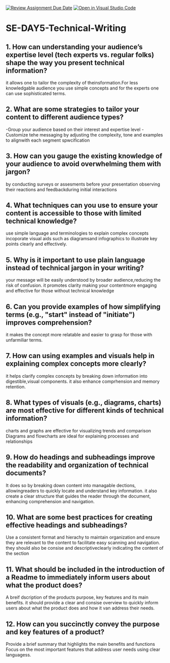 [![Review Assignment Due Date](https://classroom.github.com/assets/deadline-readme-button-22041afd0340ce965d47ae6ef1cefeee28c7c493a6346c4f15d667ab976d596c.svg)](https://classroom.github.com/a/zsAR-pyY)
[![Open in Visual Studio Code](https://classroom.github.com/assets/open-in-vscode-2e0aaae1b6195c2367325f4f02e2d04e9abb55f0b24a779b69b11b9e10269abc.svg)](https://classroom.github.com/online_ide?assignment_repo_id=15644015&assignment_repo_type=AssignmentRepo)
# SE-DAY5-Technical-Writing
## 1. How can understanding your audience’s expertise level (tech experts vs. regular folks) shape the way you present technical information?
 it allows one to tailor the complexity of theinsformation.For less knowledgable audience you use simple concepts and for the experts one can use sophisticated terms.
 
## 2. What are some strategies to tailor your content to different audience types?
-Group your audience based on their interest and expertise level
-Customize tehe messaging by adjusting the complexity, tone and examples to alignwith each segment spwcification

## 3. How can you gauge the existing knowledge of your audience to avoid overwhelming them with jargon?
by conducting surveys or assesments before your presentation
observing their reactions and feedbackduring initial interactions

## 4. What techniques can you use to ensure your content is accessible to those with limited technical knowledge?
use simple language and terminologies to explain complex concepts
incoporate visual aids such as diagramsand infographics to illustrate key points clearly and effectively.

## 5. Why is it important to use plain language instead of technical jargon in your writing?
your message will be easily understood by broader audience,reducing the risk of confusion.
it promotes clarity making your contentmore engaging and effective for those without technical knowledge

## 6. Can you provide examples of how simplifying terms (e.g., "start" instead of "initiate") improves comprehension?
it makes the concept more relatable and easier to grasp for those with unfarmiliar terms.

## 7. How can using examples and visuals help in explaining complex concepts more clearly?
it helps clarify complex concepts by breaking down information into digestible,visual components.
it also enhance comprhension and memory retention.

## 8. What types of visuals (e.g., diagrams, charts) are most effective for different kinds of technical information?
charts and graphs are effective for visualizing trends and comparison
Diagrams and flowcharts are ideal for explaining processes and relationships

## 9. How do headings and subheadings improve the readability and organization of technical documents?
It does so by breaking down content into managable dections, allowingreaders  to quickly locate and understand key information.
it also create a clear structure that guides the reader through the document, enhancing comprehension and navigation.

## 10. What are some best practices for creating effective headings and subheadings?
Use a consistent format and hierachy to maintain organization and ensure they are relevant to the content to facilitate easy scanning and navigation.
they should also be consise and descriptiveclearly indicating the content of the section

## 11. What should be included in the introduction of a Readme to immediately inform users about what the product does?
A breif dscription of the products purpose, key features and its main benefits.
it should provide a clear and consise overview to quickly inform users about what the product does and how it van address their needs.

## 12. How can you succinctly convey the purpose and key features of a product?
Provide a brief summary that highlights the main benefits and functions
Focus on the most important features that address user needs using clear languagess.

